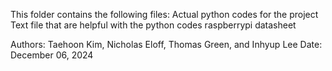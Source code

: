 This folder contains the following files:
    Actual python codes for the project
    Text file that are helpful with the python codes
    raspberrypi datasheet

Authors: Taehoon Kim, Nicholas Eloff, Thomas Green, and Inhyup Lee
Date: December 06, 2024